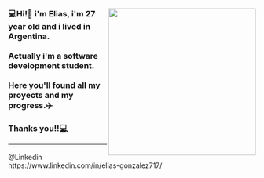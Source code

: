 


<div id="header">
  <img src="https://media.giphy.com/media/du3J3cXyzhj75IOgvA/giphy.gif" align="right" width=300 height=300/>

  <h3>
    💻Hi!👋 i'm Elias, i'm 27 year old and i lived in Argentina. <br>
    <br>
Actually i'm a software development student.<br>
    <br>
Here you'll found all my proyects and my progress.✈️<br>
    <br>
    Thanks you!!💻<hr>
  </h3>
  @Linkedin https://www.linkedin.com/in/elias-gonzalez717/
</div>
